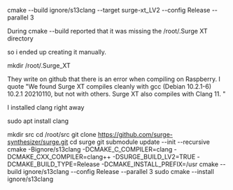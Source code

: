 cmake --build ignore/s13clang --target surge-xt_LV2 --config Release --parallel 3

During cmake --build reported that it was missing the /root/.Surge XT directory

so i ended up creating it manually.

mkdir /root/.Surge\_XT

They write on github that there is an error when compiling on Raspberry. I quote
"We found Surge XT compiles cleanly with gcc (Debian 10.2.1-6) 10.2.1 20210110, but not with others. Surge XT also compiles with Clang 11. "

I installed clang right away

sudo apt install clang

mkdir src
cd /root/src
git clone https://github.com/surge-synthesizer/surge.git
cd surge
git submodule update --init --recursive
cmake -Bignore/s13clang -DCMAKE_C_COMPILER=clang -DCMAKE_CXX_COMPILER=clang++ -DSURGE_BUILD_LV2=TRUE -DCMAKE_BUILD_TYPE=Release -DCMAKE_INSTALL_PREFIX=/usr
cmake --build ignore/s13clang --config Release --parallel 3
sudo cmake --install ignore/s13clang 